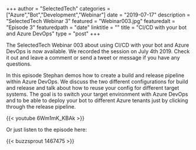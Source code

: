 +++
author = "SelectedTech"
categories = ["Azure","Bot","Development","Webinar"]
date = "2019-07-17"
description = "SelectedTech Webinar 3"
featured = "Webinar003.jpg"
featuredalt = "Episode 3"
featuredpath = "date"
linktitle = ""
title = "CI/CD with your bot and Azure DevOps"
type = "post"
+++

The SelectedTech Webinar 003 about using CI/CD with your bot and Azure DevOps is now available. We recorded the session on July 4th 2019. Check it out and leave a comment or send a tweet or message if you have any questions.

In this episode Stephan demos how to create a build and release pipeline within Azure DevOps. We discuss the two different configurations for build and release and talk about how to reuse your config for different target systems. The goal is to switch your target environment with Azure DevOps and to be able to deploy your bot to different Azure tenants just by clicking through the release pipeline.

{{< youtube 6Wm1mK_KBAk >}}

Or just listen to the episode here:

{{< buzzsprout 1467475 >}}
